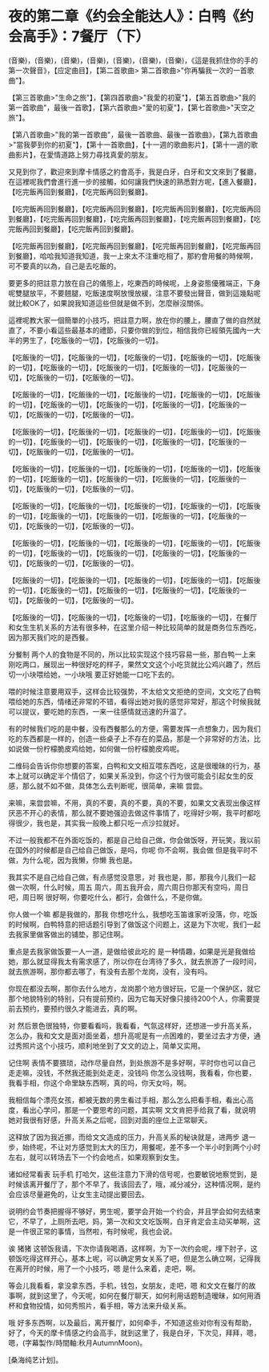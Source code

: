 # 夜的第二章《约会全能达人》：白鸭《约会高手》：7餐厅（下）

(音樂)，(音樂)，(音樂)，(音樂)，(音樂)，(音樂)，(音樂)，《這是我抓住你的手的第一次聲音》，【应定曲目】，【第二首歌曲> 第二首歌曲>"你再騙我一次的一首歌曲"】。

【第三首歌曲>"生命之旅"】，【第四首歌曲>"我愛的初夏"】，【第五首歌曲>"我的第一首歌曲"，最後一首歌】，【第六首歌曲>"愛的初夏"】，【第七首歌曲>"天空之旅"】。

【第八首歌曲>"我的第一首歌曲"，最後一首歌曲、最後一首歌曲》，【第九首歌曲>"當我夢到你的初夏"】，【第十一首歌曲】，【十一週的歌曲影片】，【第十一週的歌曲影片】，在愛情道路上努力尋找真愛的朋友。

又見到你了，歡迎來到摩卡情感之約會高手，我是白牙，白牙和文文來到了餐廳，在這裡呢我們會進行進一步的接觸，如何讓我們快速的熟悉對方呢，【進入餐廳】，【吃完飯再回到餐廳】，【吃完飯再回到餐廳】。

【吃完飯再回到餐廳】，【吃完飯再回到餐廳】，【吃完飯再回到餐廳】，【吃完飯再回到餐廳】，【吃完飯再回到餐廳】，【吃完飯再回到餐廳】，【吃完飯再回到餐廳】，【吃完飯再回到餐廳】，【吃完飯再回到餐廳】。

【吃完飯再回到餐廳】，【吃完飯再回到餐廳】，【吃完飯再回到餐廳】，【吃完飯再回到餐廳】，哈哈我知道我知道，我一上來太不注重吃相了，那約會用餐的時候啊，可不要真的以為，自己是去吃飯的。

要更多的把註意力放在自己的儀態上，吃東西的時候呢，上身姿態優雅端正，下身呢雙腿放平，不要翹腿，吃飯速度啊放慢放緩，注意不要發出聲音，做到這幾點呢就比較OK了，如果說我知道這些但就是做不到，怎麼辦沒關係。

這裡呢教大家一個簡單的小技巧，把註意力啊，放在你的腰上，腰直了做的自然就直了，不要小看這些最基本的禮節，只要你做的到位，相信我你已經領先國內一大半的男生了，【吃飯後的一切】，【吃飯後的一切】。

【吃飯後的一切】，【吃飯後的一切】，【吃飯後的一切】，【吃飯後的一切】，【吃飯後的一切】，【吃飯後的一切】，【吃飯後的一切】，【吃飯後的一切】，【吃飯後的一切】，【吃飯後的一切】，【吃飯後的一切】。

【吃飯後的一切】，【吃飯後的一切】，【吃飯後的一切】，【吃飯後的一切】，【吃飯後的一切】，【吃飯後的一切】，【吃飯後的一切】，【吃飯後的一切】，【吃飯後的一切】，【吃飯後的一切】，【吃飯後的一切】。

【吃飯後的一切】，【吃飯後的一切】，【吃飯後的一切】，【吃飯後的一切】，【吃飯後的一切】，【吃飯後的一切】，【吃飯後的一切】，【吃飯後的一切】，【吃飯後的一切】，【吃飯後的一切】，【吃飯後的一切】。

【吃飯後的一切】，【吃飯後的一切】，【吃飯後的一切】，【吃飯後的一切】，【吃飯後的一切】，【吃飯後的一切】，【吃飯後的一切】，【吃飯後的一切】，【吃飯後的一切】，【吃飯後的一切】，【吃飯後的一切】。

【吃飯後的一切】，【吃飯後的一切】，【吃飯後的一切】，【吃飯後的一切】，【吃飯後的一切】，【吃飯後的一切】，【吃飯後的一切】，【吃飯後的一切】，【吃飯後的一切】，【吃飯後的一切】，【吃飯後的一切】。

【吃飯後的一切】，【吃飯後的一切】，【吃飯後的一切】，【吃飯後的一切】，【吃飯後的一切】，【吃飯後的一切】，【吃飯後的一切】，【吃飯後的一切】，【吃飯後的一切】，【吃飯後的一切】，【吃飯後的一切】。

【吃飯後的一切】，【吃飯後的一切】，【吃飯後的一切】，【吃飯後的一切】，【吃飯後的一切】，【吃飯後的一切】，【吃飯後的一切】，【吃飯後的一切】，【吃飯後的一切】，【吃飯後的一切】，【吃飯後的一切】。

【吃飯後的一切】，【吃飯後的一切】，【吃飯後的一切】，【吃飯後的一切】，在餐厅和女生生机关系的方法有很多种，在这里介绍一种比较简单的就是商务位东西吃，因为那天我们吃的是西餐。

分餐制 两个人的食物是不同的，所以比较实现这个技巧容易一些，那白鸭一上来刚吃两口，展现出一种很好吃的样子，果然文文这个小吃货就比公鸡兴趣了，然后切一小块喂给她，一小块哦 要正好她能一口吃下去的。

喂的时候注意要用双手，这样会比较强势，不太给文文拒绝的空间，文文吃了白鸭喂给她的东西，情绪还非常的不错，看得出她对我的感觉非常好，那这个时候我就可以提议，要吃她的东西，一来一往感情就迅速的升温了。

有的时候我们吃的是中餐，没有西餐那么的方便，需要发挥一点想象力，因为我们吃的东西都是一样的，创造一些桌子上不存在的菜品，那是一个非常好的方法，比如说做一份柠檬脆皮鸡给她，如何做一份柠檬脆皮鸡呢。

二维码会告诉你你想要的答案，白鸭和文文相互喂东西吃，这是很暧昧的行为，基本上就可以确定半个情侣了，如果关系没到，你这个行为很可能会引起女生的反感，那么就不如不做，具体怎么去判断呢，很简单，来嘛 尝尝。

来嘛，来尝尝嘛，不用，真的不要，真的不要，真的不要，如果文文表现出像这样厌恶不开心的表情，那么就不要她强迫去做这件事情了，吃得好少啊，我平时都吃得很少，我也是，其实我一般晚上都只吃一点沙拉就好。

不过一般我都不在外面吃饭的，都是自己给自己做，你会做饭呀，开玩笑，我以前在国外的时候都是自己给自己做饭，是吗，你呢 你不会啊，我会做 但是我平时不做，为什么呢，因为我懒，你懒 我也是。

我其实不是自己给自己做，有点感觉没意思，对 我也是，那，那我今儿我们一起做一次啊，什么时候，周五 周六，周五我开会，周六周日你那天有空吗，周日吧，周日啊 很好啊，你要吃什么，都行，会做什么，不是你做。

你人做一个嘛 都是我做的，那我 你想吃什么，我想吃玉笛谁家听没落，你，吃饭的时候啊，白鸭特意的把话题引导到了做饭这个问题上，这是为下次呢，我们一起去我家里做客做出的铺垫，那记住啊。

重点是去我家做饭要一人一道，是做给彼此吃的 是一种情趣，如果是光是我做给她，那么就显得我太有需求感了，所以你在台湾待了多久，就去旅游了一段时间，就去旅游啊，那你都去哪了，有没有去那个龙岗，没有，没有吗。

你现在都没去啊，那你去什么地方，龙岗那个地方很好玩，它是一个保护区，就它那个地貌特别的特别，只有提前预约，因为它每天好像只接待200个人，你需要提前去预约，要预约很久才能进去，真的啊。

对 然后景色很独特，你要看看吗，我看看，气氛这样好，还想进一步升高关系，怎么办，我和文文是面对面坐着，想升高呢是有一点困难的，要坐过去才方便，通过秀照片这个小技巧，顺利地坐到了文文的边上，简单又实用。

记住啊 表情不要猥琐，动作尽量自然，到处旅游不是多好啊，平时你也可以自己走走嘛，没钱，不然我还能到处走走，没钱吗 你怎么没钱啊，我看看，你也要，我看手相，你这个命里缺东西啊，真的吗，你天女吗，啊。

我相信每个漂亮女孩，都被无数的男生看过手相，那么怎么把看手相，看出心高度，看出心学问，那是一个要思考的问题，其实啊 文文肯把手给我了看，就说明她对我很有好感，升高关系之后呢，回到对面的座位上正常聊天。

这释放了因为我近挪，而给文文造成的压力，升高关系的秘诀就是，进两步 退一步，始终呢，不让对方感觉到太大的压力，用餐呢，差不多一个半小时到两个小时左右，就可以转场去下一个约会地点，如果观察到女生。

诸如经常看表 玩手机 打哈欠，这些注意力下滑的信号呢，也要敏锐地察觉到，是时候该离开餐厅了，那个不早了，我该回去了，哦，减分减分，这种情况啊，是约会应该尽量避免的，让女生主动提出要回去。

说明约会节奏把握得不够好，男生呢，要学会开始一个约会，并且学会如何去结束它，不早了，上厕所去吧，妈，第一次和文文吃饭啊，白牙肯定会主动买单啊，这是一件很正常的事情，当然啦，有时候呢，我也会说。

诶 猪猪 这顿饭我请，下次你请我喝酒，这样啊，为下一次约会呢，埋下肘子，这顿饭吃得这样开心，基本上呢，可以确定男女关系了吧，但是怎么确立啊，记得我在离开的时候，用了一个小技巧，嗯 是什么来着，走吧，啊。

等会儿我看看，拿没拿东西，手机，钱包，女朋友，走吧，嗯 和文文在餐厅的故事啊，就到这里了，今天呢，如何在餐厅聊天，如何利用话题制造暧昧，如何用酒杯和食物投情，如何秀照片，看手相，等方法来升级关系。

哦 好多东西啊，以及最后，离开餐厅，如何牵手，不知道这些对你有没有帮助，好了，今天的摩卡情感之约会高手，就到这里了，我是白牙，下次见，拜拜，嗯，嗯，(字幕製作/時間軸:秋月AutumnMoon)。

[桑海纯艺计划]。